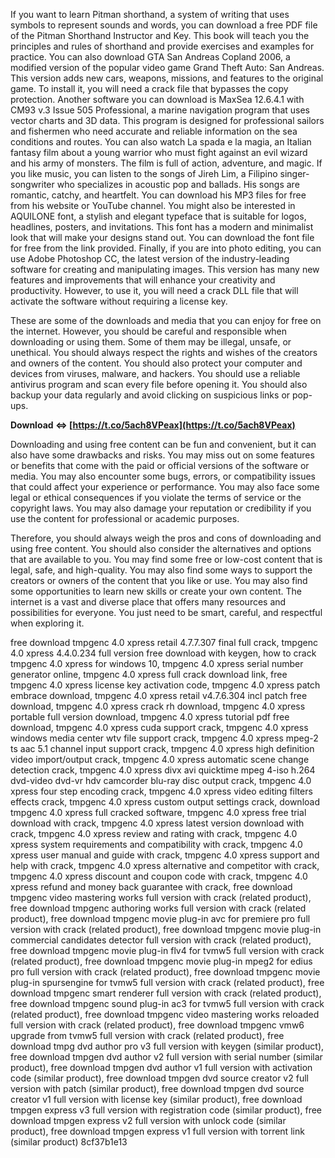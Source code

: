 If you want to learn Pitman shorthand, a system of writing that uses symbols to represent sounds and words, you can download a free PDF file of the Pitman Shorthand Instructor and Key. This book will teach you the principles and rules of shorthand and provide exercises and examples for practice. You can also download GTA San Andreas Copland 2006, a modified version of the popular video game Grand Theft Auto: San Andreas. This version adds new cars, weapons, missions, and features to the original game. To install it, you will need a crack file that bypasses the copy protection. Another software you can download is MaxSea 12.6.4.1 with CM93 v.3 Issue 505 Professional, a marine navigation program that uses vector charts and 3D data. This program is designed for professional sailors and fishermen who need accurate and reliable information on the sea conditions and routes. You can also watch La spada e la magia, an Italian fantasy film about a young warrior who must fight against an evil wizard and his army of monsters. The film is full of action, adventure, and magic. If you like music, you can listen to the songs of Jireh Lim, a Filipino singer-songwriter who specializes in acoustic pop and ballads. His songs are romantic, catchy, and heartfelt. You can download his MP3 files for free from his website or YouTube channel. You might also be interested in AQUILONE font, a stylish and elegant typeface that is suitable for logos, headlines, posters, and invitations. This font has a modern and minimalist look that will make your designs stand out. You can download the font file for free from the link provided. Finally, if you are into photo editing, you can use Adobe Photoshop CC, the latest version of the industry-leading software for creating and manipulating images. This version has many new features and improvements that will enhance your creativity and productivity. However, to use it, you will need a crack DLL file that will activate the software without requiring a license key.
  
These are some of the downloads and media that you can enjoy for free on the internet. However, you should be careful and responsible when downloading or using them. Some of them may be illegal, unsafe, or unethical. You should always respect the rights and wishes of the creators and owners of the content. You should also protect your computer and devices from viruses, malware, and hackers. You should use a reliable antivirus program and scan every file before opening it. You should also backup your data regularly and avoid clicking on suspicious links or pop-ups.
 
**Download ⇔ [https://t.co/5ach8VPeax](https://t.co/5ach8VPeax)**


  
Downloading and using free content can be fun and convenient, but it can also have some drawbacks and risks. You may miss out on some features or benefits that come with the paid or official versions of the software or media. You may also encounter some bugs, errors, or compatibility issues that could affect your experience or performance. You may also face some legal or ethical consequences if you violate the terms of service or the copyright laws. You may also damage your reputation or credibility if you use the content for professional or academic purposes.
  
Therefore, you should always weigh the pros and cons of downloading and using free content. You should also consider the alternatives and options that are available to you. You may find some free or low-cost content that is legal, safe, and high-quality. You may also find some ways to support the creators or owners of the content that you like or use. You may also find some opportunities to learn new skills or create your own content. The internet is a vast and diverse place that offers many resources and possibilities for everyone. You just need to be smart, careful, and respectful when exploring it.
 
free download tmpgenc 4.0 xpress retail 4.7.7.307 final full crack,  tmpgenc 4.0 xpress 4.4.0.234 full version free download with keygen,  how to crack tmpgenc 4.0 xpress for windows 10,  tmpgenc 4.0 xpress serial number generator online,  tmpgenc 4.0 xpress full crack download link,  free tmpgenc 4.0 xpress license key activation code,  tmpgenc 4.0 xpress patch embrace download,  tmpgenc 4.0 xpress retail v4.7.6.304 incl patch free download,  tmpgenc 4.0 xpress crack rh download,  tmpgenc 4.0 xpress portable full version download,  tmpgenc 4.0 xpress tutorial pdf free download,  tmpgenc 4.0 xpress cuda support crack,  tmpgenc 4.0 xpress windows media center wtv file support crack,  tmpgenc 4.0 xpress mpeg-2 ts aac 5.1 channel input support crack,  tmpgenc 4.0 xpress high definition video import/output crack,  tmpgenc 4.0 xpress automatic scene change detection crack,  tmpgenc 4.0 xpress divx avi quicktime mpeg 4-iso h.264 dvd-video dvd-vr hdv camcorder blu-ray disc output crack,  tmpgenc 4.0 xpress four step encoding crack,  tmpgenc 4.0 xpress video editing filters effects crack,  tmpgenc 4.0 xpress custom output settings crack,  download tmpgenc 4.0 xpress full cracked software,  tmpgenc 4.0 xpress free trial download with crack,  tmpgenc 4.0 xpress latest version download with crack,  tmpgenc 4.0 xpress review and rating with crack,  tmpgenc 4.0 xpress system requirements and compatibility with crack,  tmpgenc 4.0 xpress user manual and guide with crack,  tmpgenc 4.0 xpress support and help with crack,  tmpgenc 4.0 xpress alternative and competitor with crack,  tmpgenc 4.0 xpress discount and coupon code with crack,  tmpgenc 4.0 xpress refund and money back guarantee with crack,  free download tmpgenc video mastering works full version with crack (related product),  free download tmpgenc authoring works full version with crack (related product),  free download tmpgenc movie plug-in avc for premiere pro full version with crack (related product),  free download tmpgenc movie plug-in commercial candidates detector full version with crack (related product),  free download tmpgenc movie plug-in flv4 for tvmw5 full version with crack (related product),  free download tmpgenc movie plug-in mpeg2 for edius pro full version with crack (related product),  free download tmpgenc movie plug-in spursengine for tvmw5 full version with crack (related product),  free download tmpgenc smart renderer full version with crack (related product),  free download tmpgenc sound plug-in ac3 for tvmw5 full version with crack (related product),  free download tmpgenc video mastering works reloaded full version with crack (related product),  free download tmpgenc vmw6 upgrade from tvmw5 full version with crack (related product),  free download tmpg dvd author pro v3 full version with keygen (similar product),  free download tmpgen dvd author v2 full version with serial number (similar product),  free download tmpgen dvd author v1 full version with activation code (similar product),  free download tmpgen dvd source creator v2 full version with patch (similar product),  free download tmpgen dvd source creator v1 full version with license key (similar product),  free download tmpgen express v3 full version with registration code (similar product),  free download tmpgen express v2 full version with unlock code (similar product),  free download tmpgen express v1 full version with torrent link (similar product)
 8cf37b1e13
 

